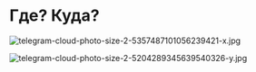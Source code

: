 # Где? Куда?

![telegram-cloud-photo-size-2-5357487101056239421-x.jpg](telegram-cloud-photo-size-2-5357487101056239421-x.jpg)

![telegram-cloud-photo-size-2-5204289345639540326-y.jpg](telegram-cloud-photo-size-2-5204289345639540326-y.jpg)
